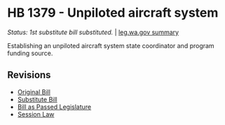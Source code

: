 # HB 1379 - Unpiloted aircraft system
*Status: 1st substitute bill substituted.* | [leg.wa.gov summary](https://app.leg.wa.gov/billsummary?BillNumber=1379&Year=2021)

Establishing an unpiloted aircraft system state coordinator and program funding source.

## Revisions
* [Original Bill](1/)
* [Substitute Bill](S/)
* [Bill as Passed Legislature](S.PL/)
* [Session Law](S.SL/)